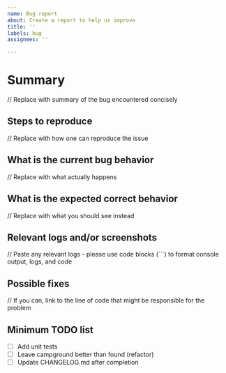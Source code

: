 ```yaml
---
name: Bug report
about: Create a report to help us improve
title: ''
labels: bug
assignees: ''

---
```


# Summary

// Replace with summary of the bug encountered concisely

## Steps to reproduce

// Replace with how one can reproduce the issue

## What is the current bug behavior

// Replace with what actually happens

## What is the expected correct behavior

// Replace with what you should see instead

## Relevant logs and/or screenshots

// Paste any relevant logs - please use code blocks (```) to format console output, logs, and code

## Possible fixes

// If you can, link to the line of code that might be responsible for the problem

## Minimum TODO list

- [ ] Add unit tests
- [ ] Leave campground better than found (refactor)
- [ ] Update CHANGELOG.md after completion
